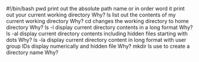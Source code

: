 #!/bin/bash
pwd print out the absolute path name or in order word it print out your current working directory
Why?
ls list out the contents of my current working directory
Why?
cd changes the working directory to home directory
Why?
ls -l display current directory contents in a long format
Why?
ls -al display current directory contents including hidden files starting with dots
Why?
ls -la display current directory content in long format with user group IDs display numerically and hidden file
Why?
mkdir ls use to create a directory name
Why? 
